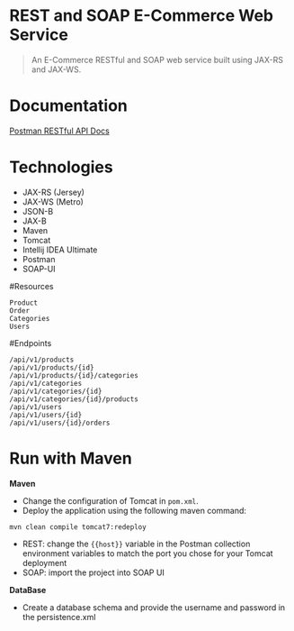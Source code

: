 # REST and SOAP E-Commerce Web Service

>An E-Commerce RESTful and SOAP web service built using JAX-RS and JAX-WS.

#  Documentation
[Postman RESTful API Docs](https://documenter.getpostman.com/view/15335375/UyxdL9Xm)

#  Technologies 
* JAX-RS (Jersey)
* JAX-WS (Metro)
* JSON-B
* JAX-B
* Maven
* Tomcat
* Intellij IDEA Ultimate
* Postman
* SOAP-UI

#Resources
```
Product  
Order 
Categories
Users
```
#Endpoints

```
/api/v1/products
/api/v1/products/{id}
/api/v1/products/{id}/categories
/api/v1/categories
/api/v1/categories/{id}
/api/v1/categories/{id}/products
/api/v1/users
/api/v1/users/{id}
/api/v1/users/{id}/orders

```


#  Run with Maven
**Maven**

* Change the configuration of Tomcat in `pom.xml`.
* Deploy the application using the following maven command:
```
mvn clean compile tomcat7:redeploy
```
* REST: change the `{{host}}` variable in the Postman collection environment variables to match the port you chose for your Tomcat deployment
* SOAP: import the project into SOAP UI

**DataBase**
* Create a database schema and provide the username and password in the persistence.xml

